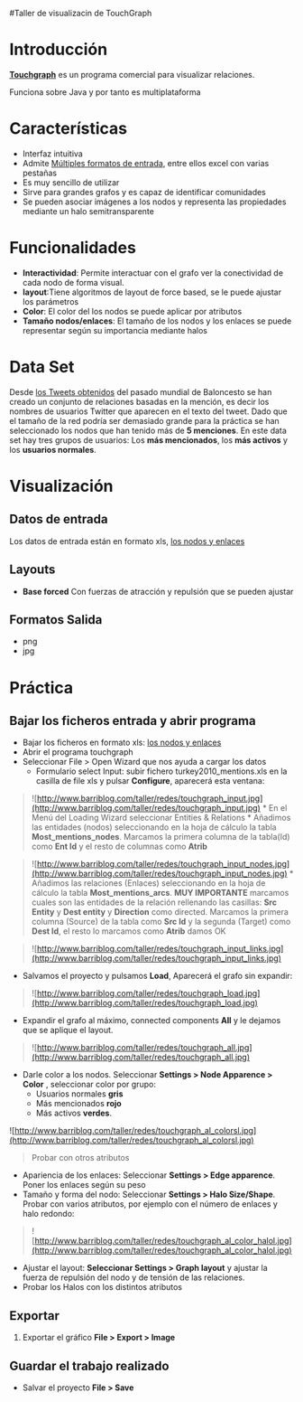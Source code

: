 #Taller de visualizacin de TouchGraph

# Introducción #

**[Touchgraph](http://www.touchgraph.com/navigator.html)** es un programa comercial para visualizar relaciones.

Funciona sobre Java y por tanto es multiplataforma

# Características #
  * Interfaz intuitiva
  * Admite  [Múltiples formatos de entrada](http://gephi.org/users/supported-graph-formats/), entre ellos excel con varias pestañas
  * Es muy sencillo de utilizar
  * Sirve para grandes grafos y es capaz de identificar comunidades
  * Se pueden asociar imágenes a los nodos y  representa las propiedades mediante un halo semitransparente


# Funcionalidades #
  * **Interactividad**: Permite interactuar con el grafo ver la conectividad de cada nodo de forma visual.
  * **layout**:Tiene algoritmos de layout de force based, se le puede ajustar los parámetros
  * **Color**: El color del los nodos se puede aplicar por atributos
  * **Tamaño nodos/enlaces**: El tamaño de los nodos y los enlaces se puede representar según su importancia mediante halos


# Data Set #

Desde [los Tweets obtenidos](http://code.google.com/p/camon/wiki/Datset) del pasado mundial de Baloncesto se han creado un conjunto de relaciones basadas en la mención, es decir los nombres de usuarios Twitter que aparecen en el texto del tweet. Dado que el tamaño de la red podría ser demasiado grande para la práctica se han seleccionado los nodos que han tenido más de **5 menciones**. En este data set hay tres grupos de usuarios: Los **más mencionados**, los **más activos** y los **usuarios normales**.


# Visualización #

## Datos de entrada ##

Los datos de entrada están en formato xls, [los nodos y enlaces](http://barriblog.com/taller/redes/turkey2010_mentions.xls)



## Layouts ##

  * **Base forced** Con fuerzas de atracción y repulsión que se pueden ajustar

## Formatos Salida ##
  * png
  * jpg



# Práctica #

## Bajar los ficheros entrada y abrir programa ##

  * Bajar los ficheros en formato xls:  [los nodos y enlaces](http://barriblog.com/taller/redes/turkey2010_mentions.xls)
  * Abrir el programa touchgraph
  * Seleccionar File > Open Wizard que nos ayuda a cargar los datos
    * Formulario select Input: subir fichero turkey2010\_mentions.xls en la casilla de file xls y pulsar **Configure**, aparecerá esta ventana:

> ![http://www.barriblog.com/taller/redes/touchgraph_input.jpg](http://www.barriblog.com/taller/redes/touchgraph_input.jpg)
    * En el Menú del Loading Wizard seleccionar Entities & Relations
    * Añadimos las entidades (nodos) seleccionando en la hoja de cálculo la tabla **Most\_mentions\_nodes**.  Marcamos la primera columna de la tabla(Id) como **Ent Id**  y el resto de columnas como **Atrib**

> ![http://www.barriblog.com/taller/redes/touchgraph_input_nodes.jpg](http://www.barriblog.com/taller/redes/touchgraph_input_nodes.jpg)
    * Añadimos las relaciones (Enlaces)  seleccionando en la hoja de cálculo la tabla **Most\_mentions\_arcs**.  **MUY IMPORTANTE** marcamos cuales son las entidades de la relación rellenando las casillas: **Src Entity** y **Dest entity** y **Direction** como directed. Marcamos la primera columna  (Source) de la tabla como **Src Id**  y la segunda (Target) como **Dest Id**, el resto lo marcamos como  **Atrib** damos OK

> ![http://www.barriblog.com/taller/redes/touchgraph_input_links.jpg](http://www.barriblog.com/taller/redes/touchgraph_input_links.jpg)

  * Salvamos el proyecto y pulsamos **Load**, Aparecerá el grafo sin expandir:

> ![http://www.barriblog.com/taller/redes/touchgraph_load.jpg](http://www.barriblog.com/taller/redes/touchgraph_load.jpg)

  * Expandir el grafo al máximo, connected components **All** y le dejamos que se aplique el layout.

> ![http://www.barriblog.com/taller/redes/touchgraph_all.jpg](http://www.barriblog.com/taller/redes/touchgraph_all.jpg)

  * Darle color a los nodos. Seleccionar **Settings > Node Apparence > Color** , seleccionar color por grupo:
    * Usuarios normales **gris**
    * Más mencionados **rojo**
    * Más activos **verdes**.


![http://www.barriblog.com/taller/redes/touchgraph_al_colorsl.jpg](http://www.barriblog.com/taller/redes/touchgraph_al_colorsl.jpg)

> Probar con otros atributos


  * Apariencia de los enlaces: Seleccionar **Settings > Edge apparence**. Poner los enlaces según su peso
  * Tamaño y forma del nodo: Seleccionar **Settings > Halo Size/Shape**. Probar con varios atributos, por ejemplo con el número de enlaces y halo redondo:

> ![http://www.barriblog.com/taller/redes/touchgraph_al_color_halol.jpg](http://www.barriblog.com/taller/redes/touchgraph_al_color_halol.jpg)

  * Ajustar el layout: **Seleccionar Settings > Graph layout** y ajustar la fuerza de repulsión del nodo y de tensión de las relaciones.
  * Probar los Halos con los distintos atributos



## Exportar ##
  1. Exportar el gráfico **File > Export > Image**


## Guardar el trabajo realizado ##
  * Salvar el proyecto **File > Save**